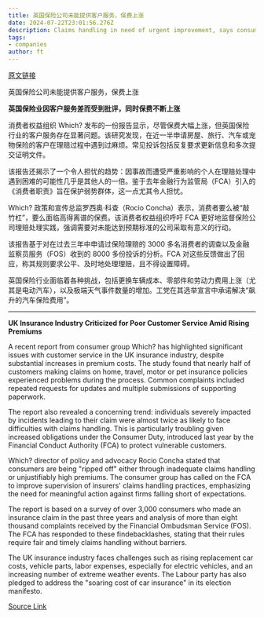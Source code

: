 ```yaml
---
title: 英国保险公司未能提供客户服务，保费上涨
date: 2024-07-22T23:01:56.276Z
description: Claims handling in need of urgent improvement, says consumer group
tags: 
- companies
author: ft
---
```


[原文链接](https://ft.com/content/463ccb24-ccec-4b73-acc3-ad081c50b38b)

英国保险公司未能提供客户服务，保费上涨

**英国保险业因客户服务差而受到批评，同时保费不断上涨**

消费者权益组织 Which? 发布的一份报告显示，尽管保费大幅上涨，但英国保险行业的客户服务存在显著问题。该研究发现，在近一半申请房屋、旅行、汽车或宠物保险的客户在理赔过程中遇到过麻烦。常见投诉包括反复要求更新信息和多次提交证明文件。

该报告还揭示了一个令人担忧的趋势：因事故而遭受严重影响的个人在理赔处理中遇到困难的可能性几乎是其他人的一倍。鉴于去年金融行为监管局（FCA）引入的《消费者职责》旨在保护弱势群体，这一点尤其令人担忧。

Which? 政策和宣传总监罗西奥·科查（Rocio Concha）表示，消费者要么被“敲竹杠”，要么面临高得离谱的保费。该消费者权益组织呼吁 FCA 更好地监督保险公司理赔处理实践，强调需要对未能达到预期标准的公司采取有意义的行动。

该报告基于对在过去三年中申请过保险理赔的 3000 多名消费者的调查以及金融监察员服务（FOS）收到的 8000 多份投诉的分析。FCA 对这些反馈做出了回应，称其规则要求公平、及时地处理理赔，且不得设置障碍。

英国保险行业面临着各种挑战，包括更换车辆成本、零部件和劳动力费用上涨（尤其是电动汽车），以及极端天气事件数量的增加。工党在其选举宣言中承诺解决“飙升的汽车保险费用”。

---

 **UK Insurance Industry Criticized for Poor Customer Service Amid Rising Premiums**

A recent report from consumer group Which? has highlighted significant issues with customer service in the UK insurance industry, despite substantial increases in premium costs. The study found that nearly half of customers making claims on home, travel, motor or pet insurance policies experienced problems during the process. Common complaints included repeated requests for updates and multiple submissions of supporting paperwork.

The report also revealed a concerning trend: individuals severely impacted by incidents leading to their claim were almost twice as likely to face difficulties with claims handling. This is particularly troubling given increased obligations under the Consumer Duty, introduced last year by the Financial Conduct Authority (FCA) to protect vulnerable customers.

Which? director of policy and advocacy Rocio Concha stated that consumers are being "ripped off" either through inadequate claims handling or unjustifiably high premiums. The consumer group has called on the FCA to improve supervision of insurers' claims handling practices, emphasizing the need for meaningful action against firms falling short of expectations.

The report is based on a survey of over 3,000 consumers who made an insurance claim in the past three years and analysis of more than eight thousand complaints received by the Financial Ombudsman Service (FOS). The FCA has responded to these findebacklashes, stating that their rules require fair and timely claims handling without barriers.

The UK insurance industry faces challenges such as rising replacement car costs, vehicle parts, labor expenses, especially for electric vehicles, and an increasing number of extreme weather events. The Labour party has also pledged to address the "soaring cost of car insurance" in its election manifesto.

[Source Link](https://ft.com/content/463ccb24-ccec-4b73-acc3-ad081c50b38b)

